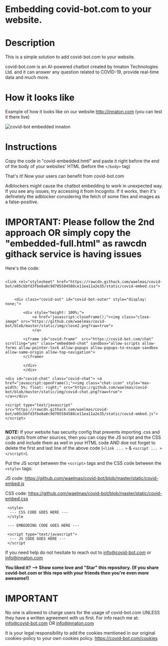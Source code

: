 # Embedding covid-bot.com to your website.
# Description
This is a simple solution to add covid-bot.com to your website.

covid-bot.com is an AI-powered chatbot created by Innaton Technologies Ltd. and it can answer any question related
to COVID-19, provide real-time data and much more.


# How it looks like

Example of how it looks like on our website http://innaton.com (you can test it there live)

![covid-bot embedded innaton](static/embedded-innaton.gif)



# Instructions

Copy the code in "covid-embedded.hmtl" and paste it right before the end of the body of your websites' HTML (before the ```</body>``` tag)

That's it! Now your users can benefit from covid-bot.com

Adblockers might cause the chatbot embedding to work in unexpected way. If you see any issues, try accessing it from Incognito. If it works, then it's definetely the adblocker considering the fetch of some files and images as a false-positive.

# IMPORTANT: Please follow the 2nd approach OR simply copy the "embedded-full.html" as rawcdn githack service is having issues

Here's the code:
```
    
<link rel="stylesheet" href="https://rawcdn.githack.com/waelmas/covid-bot/e05cbbfd3fbe8a0c9d705584588ce11ea11a2e35/static/covid-embed.css">


    <div class="covid-out" id="covid-bot-outer" style="display: none;">
       
        <div style="height: 100%;">
            <a href="javascript:closeFrame();"><img class="close-image" src="https://github.com/waelmas/covid-bot/blob/master/static/img/close2.png?raw=true">
            </a>

        <iframe id="covid-frame"  src="https://covid-bot.com/chat" scrolling="yes" class="embedded-chat" sandbox="allow-scripts allow-forms allow-pointer-lock allow-popups allow-popups-to-escape-sandbox allow-same-origin allow-top-navigation">
        </iframe> 

        </div>
        </div>

<div id="covid-chat" class="covid-chat"> <a href="javascript:openFrame();"><img class="chat-icon" style="max-width: 5%; float: right;" src="https://github.com/waelmas/covid-bot/blob/master/static/img/covid-chat.png?raw=true">
</a></div>

<script type="text/javascript" src="https://rawcdn.githack.com/waelmas/covid-bot/e05cbbfd3fbe8a0c9d705584588ce11ea11a2e35/static/covid-embed.js"></script>


```

**NOTE:** If your website has security config that prevents importing .css and .js scripts from other sources, then you can copy the JS script and the CSS code and include them as well in your HTML code AND doe not forget to delete the first and last line of the above code (```<link ... >``` & ```<script ... ></script>```).

Put the JS script between the ```<script>``` tags and the CSS code between the ```<style>``` tags:

JS code: https://github.com/waelmas/covid-bot/blob/master/static/covid-embed.js

CSS code: https://github.com/waelmas/covid-bot/blob/master/static/covid-embed.css

```
 <style>
  --- CSS CODE GOES HERE ---
 </style
 
 --- EMBEDDING CODE GOES HERE ---
 
 <script type="text/javascript">
  --- JS CODE GOES HERE ---
 </script
```

If you need help do not hesitate to reach out to info@covid-bot.com or info@innaton.com

**You liked it? --> Show some love and "Star" this repository. 
(If you share covid-bot.com or this repo with your friends then you're even more awesome!)**


# IMPORTANT

No one is allowed to charge users for the usage of covid-bot.com UNLESS they have a written agreement with us first.
For info reach me at: info@covid-bot.com OR info@innaton.com

It is your legal responsibility to add the cookies mentioned in our original cookies-policy to your own cookies policy.
https://covid-bot.com/cookies
